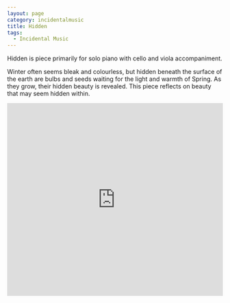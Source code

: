```yaml
---
layout: page
category: incidentalmusic
title: Hidden
tags:
  - Incidental Music
---
```


Hidden is piece primarily for solo piano with cello and viola accompaniment. 

Winter often seems bleak and colourless, but hidden beneath the surface of the earth are bulbs and seeds waiting for the light and warmth of Spring. As they grow, their hidden beauty is revealed. This piece reflects on beauty that may seem hidden within.

<iframe width="100%" height="450" scrolling="no" frameborder="no" src="https://w.soundcloud.com/player/?url=https%3A//api.soundcloud.com/tracks/309820151&amp;auto_play=false&amp;hide_related=false&amp;show_comments=true&amp;show_user=true&amp;show_reposts=false&amp;visual=true"></iframe>